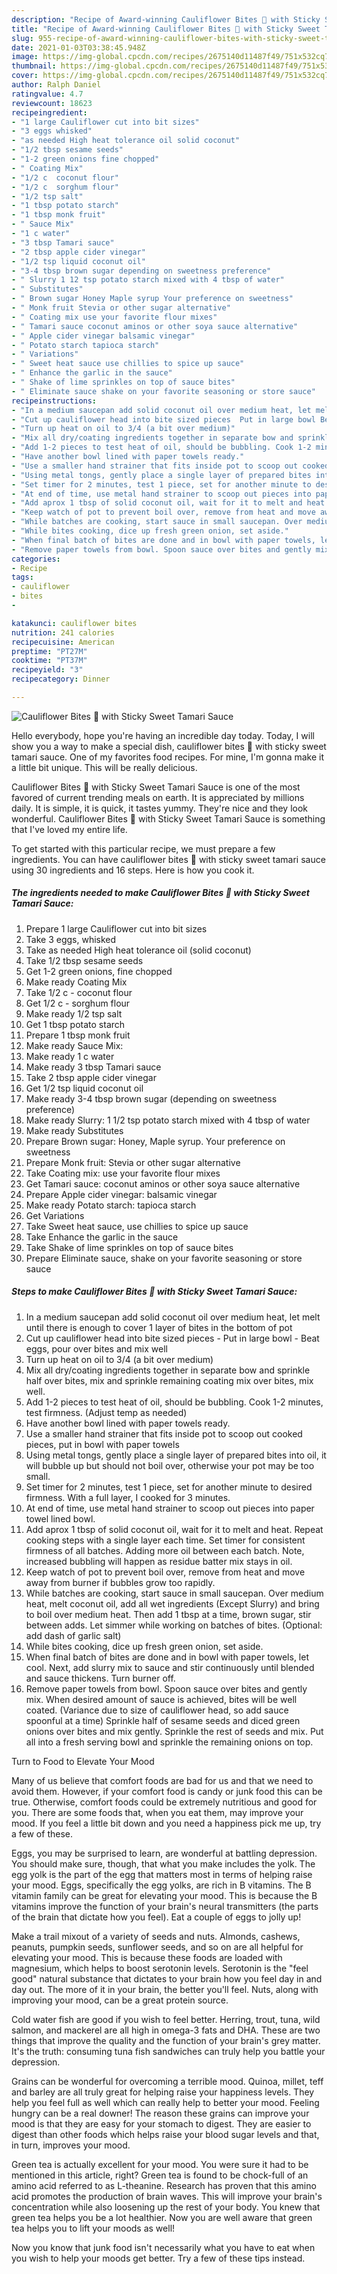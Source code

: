 ```yaml
---
description: "Recipe of Award-winning Cauliflower Bites 🥘 with Sticky Sweet Tamari Sauce"
title: "Recipe of Award-winning Cauliflower Bites 🥘 with Sticky Sweet Tamari Sauce"
slug: 955-recipe-of-award-winning-cauliflower-bites-with-sticky-sweet-tamari-sauce
date: 2021-01-03T03:38:45.948Z
image: https://img-global.cpcdn.com/recipes/2675140d11487f49/751x532cq70/cauliflower-bites-🥘-with-sticky-sweet-tamari-sauce-recipe-main-photo.jpg
thumbnail: https://img-global.cpcdn.com/recipes/2675140d11487f49/751x532cq70/cauliflower-bites-🥘-with-sticky-sweet-tamari-sauce-recipe-main-photo.jpg
cover: https://img-global.cpcdn.com/recipes/2675140d11487f49/751x532cq70/cauliflower-bites-🥘-with-sticky-sweet-tamari-sauce-recipe-main-photo.jpg
author: Ralph Daniel
ratingvalue: 4.7
reviewcount: 18623
recipeingredient:
- "1 large Cauliflower cut into bit sizes"
- "3 eggs whisked"
- "as needed High heat tolerance oil solid coconut"
- "1/2 tbsp sesame seeds"
- "1-2 green onions fine chopped"
- " Coating Mix"
- "1/2 c  coconut flour"
- "1/2 c  sorghum flour"
- "1/2 tsp salt"
- "1 tbsp potato starch"
- "1 tbsp monk fruit"
- " Sauce Mix"
- "1 c water"
- "3 tbsp Tamari sauce"
- "2 tbsp apple cider vinegar"
- "1/2 tsp liquid coconut oil"
- "3-4 tbsp brown sugar depending on sweetness preference"
- " Slurry 1 12 tsp potato starch mixed with 4 tbsp of water"
- " Substitutes"
- " Brown sugar Honey Maple syrup Your preference on sweetness"
- " Monk fruit Stevia or other sugar alternative"
- " Coating mix use your favorite flour mixes"
- " Tamari sauce coconut aminos or other soya sauce alternative"
- " Apple cider vinegar balsamic vinegar"
- " Potato starch tapioca starch"
- " Variations"
- " Sweet heat sauce use chillies to spice up sauce"
- " Enhance the garlic in the sauce"
- " Shake of lime sprinkles on top of sauce bites"
- " Eliminate sauce shake on your favorite seasoning or store sauce"
recipeinstructions:
- "In a medium saucepan add solid coconut oil over medium heat, let melt until there is enough to cover 1 layer of bites in the bottom of pot"
- "Cut up cauliflower head into bite sized pieces  Put in large bowl Beat eggs, pour over bites and mix well"
- "Turn up heat on oil to 3/4 (a bit over medium)"
- "Mix all dry/coating ingredients together in separate bow and sprinkle half over bites, mix and sprinkle remaining coating mix over bites, mix well."
- "Add 1-2 pieces to test heat of oil, should be bubbling. Cook 1-2 minutes, test firmness. (Adjust temp as needed)"
- "Have another bowl lined with paper towels ready."
- "Use a smaller hand strainer that fits inside pot to scoop out cooked pieces, put in bowl with paper towels"
- "Using metal tongs, gently place a single layer of prepared bites into oil, it will bubble up but should not boil over, otherwise your pot may be too small."
- "Set timer for 2 minutes, test 1 piece, set for another minute to desired firmness. With a full layer, I cooked for 3 minutes."
- "At end of time, use metal hand strainer to scoop out pieces into paper towel lined bowl."
- "Add aprox 1 tbsp of solid coconut oil, wait for it to melt and heat. Repeat cooking steps with a single layer each time. Set timer for consistent firmness of all batches. Adding more oil between each batch. Note, increased bubbling will happen as residue batter mix stays in oil."
- "Keep watch of pot to prevent boil over, remove from heat and move away from burner if bubbles grow too rapidly."
- "While batches are cooking, start sauce in small saucepan. Over medium heat, melt coconut oil, add all wet ingredients (Except Slurry) and bring to boil over medium heat. Then add 1 tbsp at a time, brown sugar, stir between adds. Let simmer while working on batches of bites. (Optional: add dash of garlic salt)"
- "While bites cooking, dice up fresh green onion, set aside."
- "When final batch of bites are done and in bowl with paper towels, let cool. Next, add slurry mix to sauce and stir continuously until blended and sauce thickens. Turn burner off."
- "Remove paper towels from bowl. Spoon sauce over bites and gently mix. When desired amount of sauce is achieved, bites will be well coated. (Variance due to size of cauliflower head, so add sauce spoonful at a time) Sprinkle half of sesame seeds and diced green onions over bites and mix gently. Sprinkle the rest of seeds and mix. Put all into a fresh serving bowl and sprinkle the remaining onions on top."
categories:
- Recipe
tags:
- cauliflower
- bites
- 

katakunci: cauliflower bites  
nutrition: 241 calories
recipecuisine: American
preptime: "PT27M"
cooktime: "PT37M"
recipeyield: "3"
recipecategory: Dinner

---
```



![Cauliflower Bites 🥘 with Sticky Sweet Tamari Sauce](https://img-global.cpcdn.com/recipes/2675140d11487f49/751x532cq70/cauliflower-bites-🥘-with-sticky-sweet-tamari-sauce-recipe-main-photo.jpg)

Hello everybody, hope you're having an incredible day today. Today, I will show you a way to make a special dish, cauliflower bites 🥘 with sticky sweet tamari sauce. One of my favorites food recipes. For mine, I'm gonna make it a little bit unique. This will be really delicious.

Cauliflower Bites 🥘 with Sticky Sweet Tamari Sauce is one of the most favored of current trending meals on earth. It is appreciated by millions daily. It is simple, it is quick, it tastes yummy. They're nice and they look wonderful. Cauliflower Bites 🥘 with Sticky Sweet Tamari Sauce is something that I've loved my entire life.




To get started with this particular recipe, we must prepare a few ingredients. You can have cauliflower bites 🥘 with sticky sweet tamari sauce using 30 ingredients and 16 steps. Here is how you cook it.

<!--inarticleads1-->

##### The ingredients needed to make Cauliflower Bites 🥘 with Sticky Sweet Tamari Sauce:

1. Prepare 1 large Cauliflower cut into bit sizes
1. Take 3 eggs, whisked
1. Take as needed High heat tolerance oil (solid coconut)
1. Take 1/2 tbsp sesame seeds
1. Get 1-2 green onions, fine chopped
1. Make ready  Coating Mix
1. Take 1/2 c - coconut flour
1. Get 1/2 c - sorghum flour
1. Make ready 1/2 tsp salt
1. Get 1 tbsp potato starch
1. Prepare 1 tbsp monk fruit
1. Make ready  Sauce Mix:
1. Make ready 1 c water
1. Make ready 3 tbsp Tamari sauce
1. Take 2 tbsp apple cider vinegar
1. Get 1/2 tsp liquid coconut oil
1. Make ready 3-4 tbsp brown sugar (depending on sweetness preference)
1. Make ready  Slurry: 1 1/2 tsp potato starch mixed with 4 tbsp of water
1. Make ready  Substitutes
1. Prepare  Brown sugar: Honey, Maple syrup. Your preference on sweetness
1. Prepare  Monk fruit: Stevia or other sugar alternative
1. Take  Coating mix: use your favorite flour mixes
1. Get  Tamari sauce: coconut aminos or other soya sauce alternative
1. Prepare  Apple cider vinegar: balsamic vinegar
1. Make ready  Potato starch: tapioca starch
1. Get  Variations
1. Take  Sweet heat sauce, use chillies to spice up sauce
1. Take  Enhance the garlic in the sauce
1. Take  Shake of lime sprinkles on top of sauce bites
1. Prepare  Eliminate sauce, shake on your favorite seasoning or store sauce




<!--inarticleads2-->

##### Steps to make Cauliflower Bites 🥘 with Sticky Sweet Tamari Sauce:

1. In a medium saucepan add solid coconut oil over medium heat, let melt until there is enough to cover 1 layer of bites in the bottom of pot
1. Cut up cauliflower head into bite sized pieces  - Put in large bowl - Beat eggs, pour over bites and mix well
1. Turn up heat on oil to 3/4 (a bit over medium)
1. Mix all dry/coating ingredients together in separate bow and sprinkle half over bites, mix and sprinkle remaining coating mix over bites, mix well.
1. Add 1-2 pieces to test heat of oil, should be bubbling. Cook 1-2 minutes, test firmness. (Adjust temp as needed)
1. Have another bowl lined with paper towels ready.
1. Use a smaller hand strainer that fits inside pot to scoop out cooked pieces, put in bowl with paper towels
1. Using metal tongs, gently place a single layer of prepared bites into oil, it will bubble up but should not boil over, otherwise your pot may be too small.
1. Set timer for 2 minutes, test 1 piece, set for another minute to desired firmness. With a full layer, I cooked for 3 minutes.
1. At end of time, use metal hand strainer to scoop out pieces into paper towel lined bowl.
1. Add aprox 1 tbsp of solid coconut oil, wait for it to melt and heat. Repeat cooking steps with a single layer each time. Set timer for consistent firmness of all batches. Adding more oil between each batch. Note, increased bubbling will happen as residue batter mix stays in oil.
1. Keep watch of pot to prevent boil over, remove from heat and move away from burner if bubbles grow too rapidly.
1. While batches are cooking, start sauce in small saucepan. Over medium heat, melt coconut oil, add all wet ingredients (Except Slurry) and bring to boil over medium heat. Then add 1 tbsp at a time, brown sugar, stir between adds. Let simmer while working on batches of bites. (Optional: add dash of garlic salt)
1. While bites cooking, dice up fresh green onion, set aside.
1. When final batch of bites are done and in bowl with paper towels, let cool. Next, add slurry mix to sauce and stir continuously until blended and sauce thickens. Turn burner off.
1. Remove paper towels from bowl. Spoon sauce over bites and gently mix. When desired amount of sauce is achieved, bites will be well coated. (Variance due to size of cauliflower head, so add sauce spoonful at a time) Sprinkle half of sesame seeds and diced green onions over bites and mix gently. Sprinkle the rest of seeds and mix. Put all into a fresh serving bowl and sprinkle the remaining onions on top.




Turn to Food to Elevate Your Mood


Many of us believe that comfort foods are bad for us and that we need to avoid them. However, if your comfort food is candy or junk food this can be true. Otherwise, comfort foods could be extremely nutritious and good for you. There are some foods that, when you eat them, may improve your mood. If you feel a little bit down and you need a happiness pick me up, try a few of these.

Eggs, you may be surprised to learn, are wonderful at battling depression. You should make sure, though, that what you make includes the yolk. The egg yolk is the part of the egg that matters most in terms of helping raise your mood. Eggs, specifically the egg yolks, are rich in B vitamins. The B vitamin family can be great for elevating your mood. This is because the B vitamins improve the function of your brain's neural transmitters (the parts of the brain that dictate how you feel). Eat a couple of eggs to jolly up!

Make a trail mixout of a variety of seeds and nuts. Almonds, cashews, peanuts, pumpkin seeds, sunflower seeds, and so on are all helpful for elevating your mood. This is because these foods are loaded with magnesium, which helps to boost serotonin levels. Serotonin is the "feel good" natural substance that dictates to your brain how you feel day in and day out. The more of it in your brain, the better you'll feel. Nuts, along with improving your mood, can be a great protein source.

Cold water fish are good if you wish to feel better. Herring, trout, tuna, wild salmon, and mackerel are all high in omega-3 fats and DHA. These are two things that improve the quality and the function of your brain's grey matter. It's the truth: consuming tuna fish sandwiches can truly help you battle your depression. 

Grains can be wonderful for overcoming a terrible mood. Quinoa, millet, teff and barley are all truly great for helping raise your happiness levels. They help you feel full as well which can really help to better your mood. Feeling hungry can be a real downer! The reason these grains can improve your mood is that they are easy for your stomach to digest. They are easier to digest than other foods which helps raise your blood sugar levels and that, in turn, improves your mood.

Green tea is actually excellent for your mood. You were sure it had to be mentioned in this article, right? Green tea is found to be chock-full of an amino acid referred to as L-theanine. Research has proven that this amino acid promotes the production of brain waves. This will improve your brain's concentration while also loosening up the rest of your body. You knew that green tea helps you be a lot healthier. Now you are well aware that green tea helps you to lift your moods as well!

Now you know that junk food isn't necessarily what you have to eat when you wish to help your moods get better. Try  a few  of  these  tips  instead.


